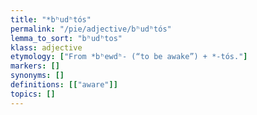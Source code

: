 ```yaml
---
title: "*bʰudʰtós"
permalink: "/pie/adjective/bʰudʰtós"
lemma_to_sort: "bʰudʰtos"
klass: adjective
etymology: ["From *bʰewdʰ- (“to be awake”) +‎ *-tós."]
markers: []
synonyms: []
definitions: [["aware"]]
topics: []
---
```

